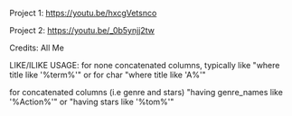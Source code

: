 Project 1:
https://youtu.be/hxcgVetsnco

Project 2:
https://youtu.be/_0b5ynjj2tw

Credits: All Me

LIKE/ILIKE USAGE:
for none concatenated columns, typically like "where title like '%term%'"
or for char "where title like 'A%'"

for concatenated columns (i.e genre and stars)
"having genre_names like '%Action%'"
or "having stars like '%tom%'"
